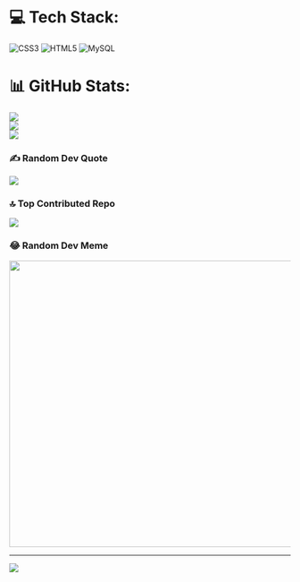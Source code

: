 
# 💻 Tech Stack:
![CSS3](https://img.shields.io/badge/css3-%231572B6.svg?style=for-the-badge&logo=css3&logoColor=white) ![HTML5](https://img.shields.io/badge/html5-%23E34F26.svg?style=for-the-badge&logo=html5&logoColor=white) ![MySQL](https://img.shields.io/badge/mysql-%2300f.svg?style=for-the-badge&logo=mysql&logoColor=white)
# 📊 GitHub Stats:
![](https://github-readme-stats.vercel.app/api?username=M-Janaki&theme=kacho_ga&hide_border=true&include_all_commits=false&count_private=false)<br/>
![](https://github-readme-streak-stats.herokuapp.com/?user=M-Janaki&theme=kacho_ga&hide_border=true)<br/>
![](https://github-readme-stats.vercel.app/api/top-langs/?username=M-Janaki&theme=kacho_ga&hide_border=true&include_all_commits=false&count_private=false&layout=compact)

### ✍️ Random Dev Quote
![](https://quotes-github-readme.vercel.app/api?type=vetical&theme=tokyonight)

### 🔝 Top Contributed Repo
![](https://github-contributor-stats.vercel.app/api?username=M-Janaki&limit=5&theme=juicyfresh&combine_all_yearly_contributions=true)

### 😂 Random Dev Meme
<img src="https://rm.up.railway.app/" width="512px"/>

---
[![](https://visitcount.itsvg.in/api?id=M-Janaki&icon=7&color=10)](https://visitcount.itsvg.in)

<!-- Proudly created with GPRM ( https://gprm.itsvg.in ) -->
